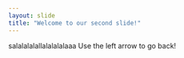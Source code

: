```yaml
---
layout: slide
title: "Welcome to our second slide!"
---
```

salalalalallalalalalaaa
Use the left arrow to go back!
